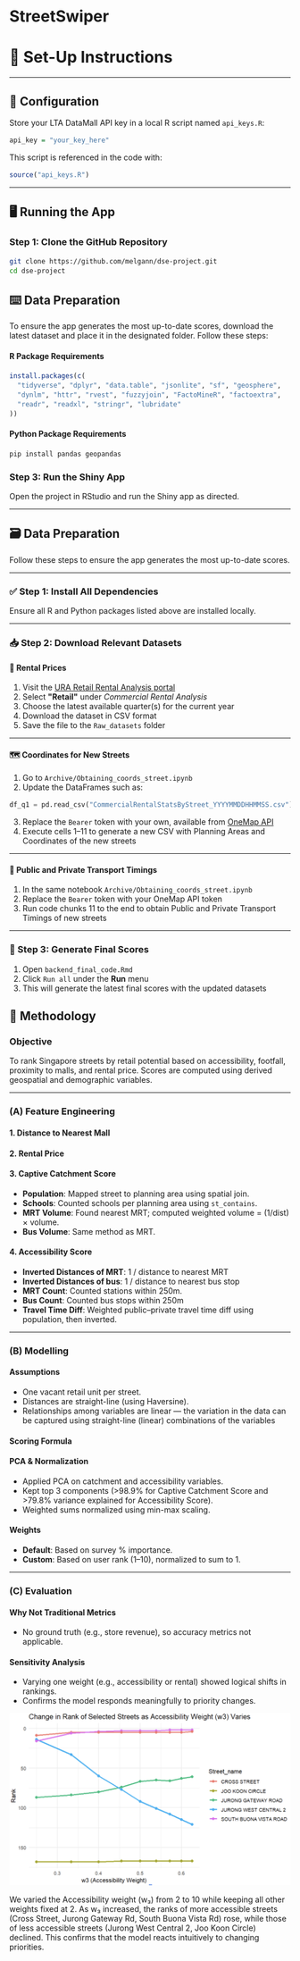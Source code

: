 # StreetSwiper


# 🚀 Set-Up Instructions

---

## 🔧 Configuration

Store your LTA DataMall API key in a local R script named `api_keys.R`:

```r
api_key = "your_key_here"
```

This script is referenced in the code with:

```r
source("api_keys.R")
```

---

## 🖥️ Running the App

### Step 1: Clone the GitHub Repository

```bash
git clone https://github.com/melgann/dse-project.git 
cd dse-project 
```
## ⌨️ Data Preparation

To ensure the app generates the most up-to-date scores, download the latest dataset and place it in the designated folder. Follow these steps:

#### R Package Requirements

```r
install.packages(c(
  "tidyverse", "dplyr", "data.table", "jsonlite", "sf", "geosphere",
  "dynlm", "httr", "rvest", "fuzzyjoin", "FactoMineR", "factoextra",
  "readr", "readxl", "stringr", "lubridate"
))
```

#### Python Package Requirements

```bash
pip install pandas geopandas
```

### Step 3: Run the Shiny App

Open the project in RStudio and run the Shiny app as directed.

---

## 🗃️ Data Preparation

Follow these steps to ensure the app generates the most up-to-date scores.

---

### ✅ Step 1: Install All Dependencies

Ensure all R and Python packages listed above are installed locally.

---

### 📥 Step 2: Download Relevant Datasets

#### 🏢 Rental Prices

1. Visit the [URA Retail Rental Analysis portal](https://eservice.ura.gov.sg/property-market-information/pmiCommercialRentalRetailAnalysis)
2. Select **"Retail"** under *Commercial Rental Analysis*
3. Choose the latest available quarter(s) for the current year
4. Download the dataset in CSV format
5. Save the file to the `Raw_datasets` folder

---

#### 🗺️ Coordinates for New Streets

1. Go to `Archive/Obtaining_coords_street.ipynb`
2. Update the DataFrames such as:

```python
df_q1 = pd.read_csv("CommercialRentalStatsByStreet_YYYYMMDDHHMMSS.csv")
```

3. Replace the `Bearer` token with your own, available from [OneMap API](https://www.onemap.gov.sg/apidocs/register)
4. Execute cells 1–11 to generate a new CSV with Planning Areas and Coordinates of the new streets

---

#### 🚉 Public and Private Transport Timings

1. In the same notebook `Archive/Obtaining_coords_street.ipynb`
2. Replace the `Bearer` token with your OneMap API token
3. Run code chunks 11 to the end to obtain Public and Private Transport Timings of new streets

---

### 🧮 Step 3: Generate Final Scores

1. Open `backend_final_code.Rmd`
2. Click `Run all` under the **Run** menu
3. This will generate the latest final scores with the updated datasets


## 🧪 Methodology

### Objective  
To rank Singapore streets by retail potential based on accessibility, footfall, proximity to malls, and rental price. Scores are computed using derived geospatial and demographic variables.

---

### (A) Feature Engineering

#### 1. Distance to Nearest Mall  

#### 2. Rental Price  

#### 3. Captive Catchment Score  
- **Population**: Mapped street to planning area using spatial join.  
- **Schools**: Counted schools per planning area using `st_contains`.  
- **MRT Volume**: Found nearest MRT; computed weighted volume = (1/dist) × volume.  
- **Bus Volume**: Same method as MRT.

#### 4. Accessibility Score  
- **Inverted Distances of MRT**: 1 / distance to nearest MRT
-   **Inverted Distances of bus**: 1 / distance to nearest bus stop
- **MRT Count**: Counted stations within 250m.
- **Bus Count**: Counted bus stops within 250m
- **Travel Time Diff**: Weighted public–private travel time diff using population, then inverted.

---

### (B) Modelling

#### Assumptions  
- One vacant retail unit per street.  
- Distances are straight-line (using Haversine).  
- Relationships among variables are linear — the variation in the data can be captured using straight-line (linear) combinations of the variables

#### Scoring Formula  

#### PCA & Normalization  
- Applied PCA on catchment and accessibility variables.  
- Kept top 3 components (>98.9% for Captive Catchment Score and >79.8% variance explained for Accessibility Score).  
- Weighted sums normalized using min-max scaling.

#### Weights  
- **Default**: Based on survey % importance.  
- **Custom**: Based on user rank (1–10), normalized to sum to 1.

---

### (C) Evaluation

#### Why Not Traditional Metrics  
- No ground truth (e.g., store revenue), so accuracy metrics not applicable.

#### Sensitivity Analysis  
- Varying one weight (e.g., accessibility or rental) showed logical shifts in rankings.  
- Confirms the model responds meaningfully to priority changes.

![Figure: Accessibility Sensitivity](www/accessibility_sensibility.png)

We varied the Accessibility weight (w₃) from 2 to 10 while keeping all other weights fixed at 2. As w₃ increased, the ranks of more accessible streets (Cross Street, Jurong Gateway Rd, South Buona Vista Rd) rose, while those of less accessible streets (Jurong West Central 2, Joo Koon Circle) declined. This confirms that the model reacts intuitively to changing priorities.








